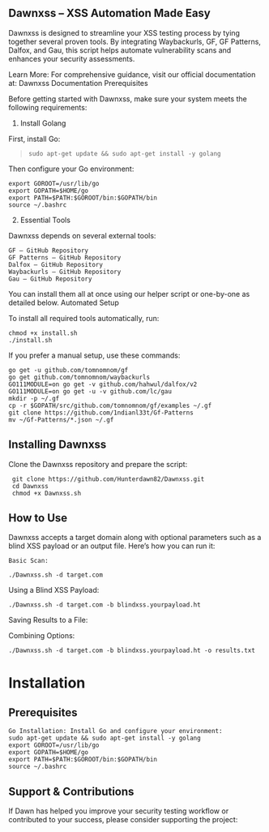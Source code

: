 ## Dawnxss – XSS Automation Made Easy

Dawnxss is designed to streamline your XSS testing process by tying together several proven tools. By integrating Waybackurls, GF, GF Patterns, Dalfox, and Gau, this script helps automate vulnerability scans and enhances your security assessments.

Learn More:
For comprehensive guidance, visit our official documentation at: Dawnxss Documentation
Prerequisites

Before getting started with Dawnxss, make sure your system meets the following requirements:

1. Install Golang

First, install Go:

> `sudo apt-get update && sudo apt-get install -y golang`

Then configure your Go environment:

`export GOROOT=/usr/lib/go`<br>
`export GOPATH=$HOME/go`<br>
`export PATH=$PATH:$GOROOT/bin:$GOPATH/bin`<br>
`source ~/.bashrc`<br>

2. Essential Tools

Dawnxss depends on several external tools:

    GF – GitHub Repository
    GF Patterns – GitHub Repository
    Dalfox – GitHub Repository
    Waybackurls – GitHub Repository
    Gau – GitHub Repository

You can install them all at once using our helper script or one-by-one as detailed below.
Automated Setup

To install all required tools automatically, run:

`chmod +x install.sh`<br>
`./install.sh`

If you prefer a manual setup, use these commands:

    go get -u github.com/tomnomnom/gf
    go get github.com/tomnomnom/waybackurls
    GO111MODULE=on go get -v github.com/hahwul/dalfox/v2
    GO111MODULE=on go get -u -v github.com/lc/gau
    mkdir -p ~/.gf
    cp -r $GOPATH/src/github.com/tomnomnom/gf/examples ~/.gf
    git clone https://github.com/1ndianl33t/Gf-Patterns
    mv ~/Gf-Patterns/*.json ~/.gf

## Installing Dawnxss

 Clone the Dawnxss repository and prepare the script:

     git clone https://github.com/Hunterdawn82/Dawnxss.git
     cd Dawnxss
     chmod +x Dawnxss.sh

## How to Use

Dawnxss accepts a target domain along with optional parameters such as a blind XSS payload or an output file. Here’s how you can run it:

    Basic Scan:

    ./Dawnxss.sh -d target.com

Using a Blind XSS Payload:

    ./Dawnxss.sh -d target.com -b blindxss.yourpayload.ht

Saving Results to a File:


Combining Options:

    ./Dawnxss.sh -d target.com -b blindxss.yourpayload.ht -o results.txt

# Installation
## Prerequisites

    Go Installation: Install Go and configure your environment:
    sudo apt-get update && sudo apt-get install -y golang
    export GOROOT=/usr/lib/go
    export GOPATH=$HOME/go
    export PATH=$PATH:$GOROOT/bin:$GOPATH/bin
    source ~/.bashrc

## Support & Contributions

If Dawn has helped you improve your security testing workflow or contributed to your success, please consider supporting the project:




